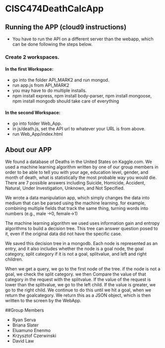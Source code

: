 # CISC474DeathCalcApp
## Running the APP (cloud9 instructions)
- You have to run the API on a different server than the webapp, which can be done following the steps below.

### Create 2 workspaces.
#### In the first Workspace:
- go into the folder API_MARK2 and run mongod. 
- run app.js from API_MARK2
- you may have to do multiple installs. 
- npm install express, npm install body-parser, npm install mongoose, npm install mongodb should take care of everything

#### In the second Workspace:
- go into folder Web_App. 
- in js/death.js, set the API url to whatever your URL is from above.
- run Web_App/index.html

## About our APP
We found a database of Deaths in the United States on Kaggle.com. We used a machine learning algorithm written by one of our group members in order to be able to tell you with your age, education level, gender, and month of death, what is statistically the most probable way you would die. There are 7 possible answers including Suicide, Homicide, Accident, Natural, Under Investigation, Unknown, and Not Specified. 

We wrote a data manipulation app, which simply changes the data into medium that can be parsed using the machine learning. for example, combining multiple fields that track the same thing, turning words into numbers (e.g., male ->0, female->1)

The machine learning algorithm we used uses information gain and entropy algorithms to build a decision tree. This tree can answer question posed to it, even if the original data did not have the specific case. 

We saved this decision tree in a mongodb. Each node is represented as an entry, and it also includes whether the node is a goal node, the goal category, split category if it is not a goal, splitvalue, and left and right children.

When we get a query, we go to the first node of the tree. if the node is not a goal, we check the split category. we then Compare the value of that category in the request with the splitvalue. If the value of the request is lower than the splitvalue, we go to the left child. If the value is greater, we go to the right child. We continue to do this until we hit a goal, when we return the goalcategory. We return this as a JSON object, which is then written to the screen by the WebApp. 

##Group Members
- Ryan Serva
- Briana Slater
- Eluamuno Enenmo
- Krzysztof Czerwinski
- David Law
